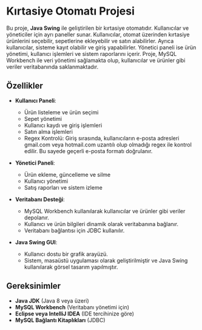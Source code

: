 # Kırtasiye Otomatı Projesi

Bu proje, **Java Swing** ile geliştirilen bir kırtasiye otomatıdır. Kullanıcılar ve yöneticiler için ayrı paneller sunar. Kullanıcılar, otomat üzerinden kırtasiye ürünlerini seçebilir, sepetlerine ekleyebilir ve satın alabilirler. Ayrıca kullanıcılar, sisteme kayıt olabilir ve giriş yapabilirler. Yönetici paneli ise ürün yönetimi, kullanıcı işlemleri ve sistem raporlarını içerir. Proje, MySQL Workbench ile veri yönetimi sağlamakta olup, kullanıcılar ve ürünler gibi veriler veritabanında saklanmaktadır.


## Özellikler

- **Kullanıcı Paneli**:
  - Ürün listeleme ve ürün seçimi
  - Sepet yönetimi
  - Kullanıcı kaydı ve giriş işlemleri
  - Satın alma işlemleri
  - Regex Kontrolü: Giriş sırasında, kullanıcıların e-posta adresleri gmail.com veya hotmail.com uzantılı olup olmadığı regex ile kontrol edilir. Bu sayede geçerli e-posta formatı doğrulanır.
- **Yönetici Paneli**:
  - Ürün ekleme, güncelleme ve silme
  - Kullanıcı yönetimi
  - Satış raporları ve sistem izleme

- **Veritabanı Desteği**:
  - MySQL Workbench kullanılarak kullanıcılar ve ürünler gibi veriler depolanır.
  - Kullanıcı ve ürün bilgileri dinamik olarak veritabanına bağlanır.
  - Veritabanı bağlantısı için JDBC kullanılır.

- **Java Swing GUI**:
  - Kullanıcı dostu bir grafik arayüzü.
  - Sistem, masaüstü uygulaması olarak geliştirilmiştir ve Java Swing kullanılarak görsel tasarım yapılmıştır.

## Gereksinimler

- **Java JDK** (Java 8 veya üzeri)
- **MySQL Workbench** (Veritabanı yönetimi için)
- **Eclipse veya IntelliJ IDEA** (IDE tercihinize göre)
- **MySQL Bağlantı Kitaplıkları** (JDBC)
